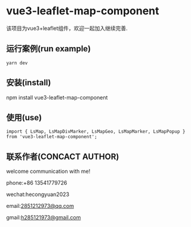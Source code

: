 # vue3-leaflet-map-component

该项目为vue3+leaflet组件，欢迎一起加入继续完善.

## 运行案例(run example)
```
yarn dev
```
## 安装(install)

npm install vue3-leaflet-map-component

## 使用(use)

```
import { LsMap, LsMapDivMarker, LsMapGeo, LsMapMarker, LsMapPopup } from 'vue3-leaflet-map-component';
```

## 联系作者(CONCACT AUTHOR)
welcome communication with me!

phone:+86 13541779726

wechat:hecongyuan2023

email:2851212973@qq.com

gmail:h285121973@gmail.com



